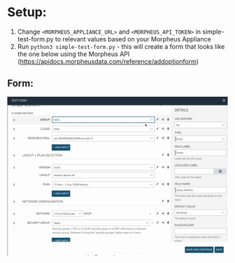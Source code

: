 # Setup:
1. Change `<MORPHEUS_APPLIANCE_URL>` and `<MORPHEUS_API_TOKEN>` in simple-test-form.py to relevant values based on your Morpheus Appliance
2. Run `python3 simple-test-form.py` - this will create a form that looks like the one below using the Morpheus API (https://apidocs.morpheusdata.com/reference/addoptionform) 

## Form:
![](https://github.com/uthm4n/sample-option-forms/blob/main/simple-test-form/simple-test-form.gif)

